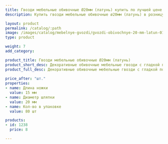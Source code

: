 ```yaml
---
title: Гвозди мебельные обивочные Ø20мм (латунь) купить по лучшей цене с доставкой - Поролоныч
description: Купить гвозди мебельные обивочные ø20мм (латунь) в розницу с доставкой по Москве в интернет-магазине Поролоныча.

layout: product
permalink: /catalog/:path
image: /images/catalog/mebelnye-gvozdi/gvozdi-obivochnye-20-mm-latun-01_1600w.jpg
type: product

weight: 7
add_category: 

product_title: Гвозди мебельные обивочные Ø20мм (латунь)
product_short_desc: Декоративные обивочные мебельные гвозди с гладкой поверхностью. Цвет - латунь.
product_full_desc: Декоративные обивочные мебельные гвозди с гладкой поверхностью. Цвет - латунь.
        
price_after: "шт."
properties:
- name: Длина ножки
  value: 15 мм
- name: Диаметр шляпки
  value: 20 мм
- name: Кол-во в упаковке
  value: 80 шт

products:
- id: 1238
  price: 8

---
```

